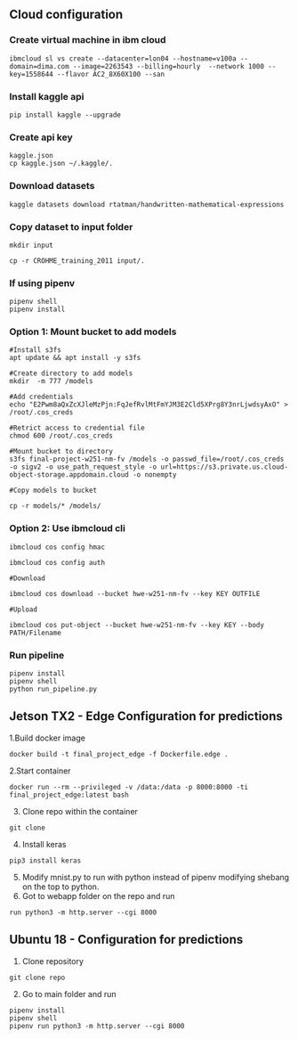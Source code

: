 ## Cloud configuration

### Create virtual machine in ibm cloud
```
ibmcloud sl vs create --datacenter=lon04 --hostname=v100a --domain=dima.com --image=2263543 --billing=hourly  --network 1000 --key=1558644 --flavor AC2_8X60X100 --san

```
### Install kaggle api
```
pip install kaggle --upgrade

```
### Create api key

```
kaggle.json
cp kaggle.json ~/.kaggle/.

```

### Download datasets

```
kaggle datasets download rtatman/handwritten-mathematical-expressions

```

### Copy dataset to input folder

```
mkdir input

cp -r CROHME_training_2011 input/.

```

### If using pipenv 

```
pipenv shell
pipenv install

```

### Option 1: Mount bucket to add models

```
#Install s3fs 
apt update && apt install -y s3fs

#Create directory to add models
mkdir  -m 777 /models

#Add credentials
echo "E2Pwm8aQxZcXJleMzPjn:FqJefRvlMtFmYJM3E2Cld5XPrg8Y3nrLjwdsyAxO" > /root/.cos_creds

#Retrict access to credential file
chmod 600 /root/.cos_creds

#Mount bucket to directory
s3fs final-project-w251-nm-fv /models -o passwd_file=/root/.cos_creds -o sigv2 -o use_path_request_style -o url=https://s3.private.us.cloud-object-storage.appdomain.cloud -o nonempty

#Copy models to bucket

cp -r models/* /models/

```
### Option 2: Use ibmcloud cli

```
ibmcloud cos config hmac

ibmcloud cos config auth

#Download

ibmcloud cos download --bucket hwe-w251-nm-fv --key KEY OUTFILE

#Upload

ibmcloud cos put-object --bucket hwe-w251-nm-fv --key KEY --body PATH/Filename

```
### Run pipeline

```
pipenv install
pipenv shell
python run_pipeline.py

```

## Jetson TX2 - Edge Configuration for predictions

1.Build docker image
```
docker build -t final_project_edge -f Dockerfile.edge .
```
2.Start container
```
docker run --rm --privileged -v /data:/data -p 8000:8000 -ti final_project_edge:latest bash
```
3. Clone repo within the container
```
git clone 
```
4. Install keras
```
pip3 install keras
```
5. Modify mnist.py to run with python instead of pipenv modifying shebang on the top to python.
6. Got to webapp folder on the repo and run
```
run python3 -m http.server --cgi 8000
```

## Ubuntu 18 - Configuration for predictions

1. Clone repository
```
git clone repo

```
2. Go to main folder and run
 ```
 pipenv install
 pipenv shell
 pipenv run python3 -m http.server --cgi 8000
 ```






